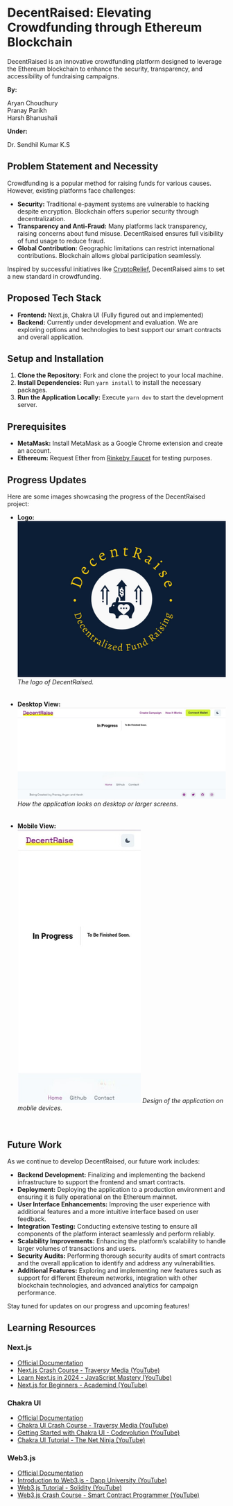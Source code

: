 # DecentRaised: Elevating Crowdfunding through Ethereum Blockchain

DecentRaised is an innovative crowdfunding platform designed to leverage the Ethereum blockchain to enhance the security, transparency, and accessibility of fundraising campaigns.

**By:**

Aryan Choudhury  
Pranay Parikh  
Harsh Bhanushali  

**Under:**

Dr. Sendhil Kumar K.S

## Problem Statement and Necessity

Crowdfunding is a popular method for raising funds for various causes. However, existing platforms face challenges:

- **Security:** Traditional e-payment systems are vulnerable to hacking despite encryption. Blockchain offers superior security through decentralization.
- **Transparency and Anti-Fraud:** Many platforms lack transparency, raising concerns about fund misuse. DecentRaised ensures full visibility of fund usage to reduce fraud.
- **Global Contribution:** Geographic limitations can restrict international contributions. Blockchain allows global participation seamlessly.

Inspired by successful initiatives like [CryptoRelief](https://www.cryptorelief.in), DecentRaised aims to set a new standard in crowdfunding.

## Proposed Tech Stack

- **Frontend:** Next.js, Chakra UI (Fully figured out and implemented)
- **Backend:** Currently under development and evaluation. We are exploring options and technologies to best support our smart contracts and overall application.

## Setup and Installation

1. **Clone the Repository:** Fork and clone the project to your local machine.
2. **Install Dependencies:** Run `yarn install` to install the necessary packages.
3. **Run the Application Locally:** Execute `yarn dev` to start the development server.

## Prerequisites

- **MetaMask:** Install MetaMask as a Google Chrome extension and create an account.
- **Ethereum:** Request Ether from [Rinkeby Faucet](https://faucet.rinkeby.io/) for testing purposes.

## Progress Updates

Here are some images showcasing the progress of the DecentRaised project:

- **Logo:**
  <br>
  ![Logo](https://github.com/arey-pranay/G2_foundationsOfBlockChain/blob/main/Images/Logo.jpeg?raw=true)
  _The logo of DecentRaised._
  <br><br><br>
- **Desktop View:**
  <br>
  ![Desktop View](https://github.com/arey-pranay/G2_foundationsOfBlockChain/blob/main/Images/WebView.jpeg?raw=true)
  _How the application looks on desktop or larger screens._
  <br><br><br>
- **Mobile View:**
  <br>
  ![Mobile View](https://github.com/arey-pranay/G2_foundationsOfBlockChain/blob/main/Images/AppView.jpeg?raw=true)
  _Design of the application on mobile devices._
  <br><br><br>

## Future Work

As we continue to develop DecentRaised, our future work includes:

- **Backend Development:** Finalizing and implementing the backend infrastructure to support the frontend and smart contracts.
- **Deployment:** Deploying the application to a production environment and ensuring it is fully operational on the Ethereum mainnet.
- **User Interface Enhancements:** Improving the user experience with additional features and a more intuitive interface based on user feedback.
- **Integration Testing:** Conducting extensive testing to ensure all components of the platform interact seamlessly and perform reliably.
- **Scalability Improvements:** Enhancing the platform’s scalability to handle larger volumes of transactions and users.
- **Security Audits:** Performing thorough security audits of smart contracts and the overall application to identify and address any vulnerabilities.
- **Additional Features:** Exploring and implementing new features such as support for different Ethereum networks, integration with other blockchain technologies, and advanced analytics for campaign performance.

Stay tuned for updates on our progress and upcoming features!

## Learning Resources

### Next.js

- [Official Documentation](https://nextjs.org/docs)
- [Next.js Crash Course - Traversy Media (YouTube)](https://www.youtube.com/watch?v=ik7Iu_yhV8s)
- [Learn Next.js in 2024 - JavaScript Mastery (YouTube)](https://www.youtube.com/watch?v=Chp95A--cQU)
- [Next.js for Beginners - Academind (YouTube)](https://www.youtube.com/watch?v=SM6I6gJtGp4)

### Chakra UI

- [Official Documentation](https://chakra-ui.com/docs/getting-started)
- [Chakra UI Crash Course - Traversy Media (YouTube)](https://www.youtube.com/watch?v=5S3b-Mk8Kfg)
- [Getting Started with Chakra UI - Codevolution (YouTube)](https://www.youtube.com/watch?v=QkfrpU68SKM)
- [Chakra UI Tutorial - The Net Ninja (YouTube)](https://www.youtube.com/watch?v=81-QJ4g5SAE)

### Web3.js

- [Official Documentation](https://web3js.readthedocs.io/en/v1.7.0/)
- [Introduction to Web3.js - Dapp University (YouTube)](https://www.youtube.com/watch?v=8nVZxHINZ_E)
- [Web3.js Tutorial - Solidity (YouTube)](https://www.youtube.com/watch?v=0MsyYMQ6NNs)
- [Web3.js Crash Course - Smart Contract Programmer (YouTube)](https://www.youtube.com/watch?v=ckK8yE5-ZP4)
